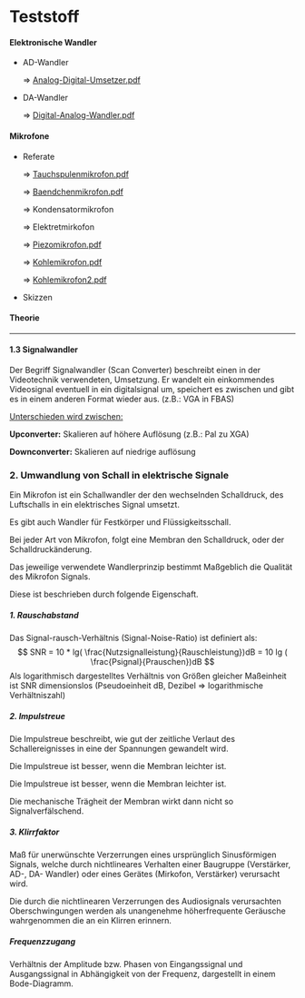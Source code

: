 # Teststoff

#### Elektronische Wandler

- AD-Wandler

  =>	[Analog-Digital-Umsetzer.pdf](./pdf/Analog-Digital-Umsetzer.pdf) 

- DA-Wandler

  =>	[Digital-Analog-Wandler.pdf](./pdf/Digital-Analog-Wandler.pdf) 

#### Mikrofone

- Referate

  =>	[Tauchspulenmikrofon.pdf](./pdf/mikrofone/Tauchspulenmikrofon.pdf) 

  =>	[Baendchenmikrofon.pdf](./pdf/mikrofone/Baendchenmikrofon.pdf) 

  =>	Kondensatormikrofon

  =>	Elektretmirkofon

  =>	[Piezomikrofon.pdf](./pdf/mikrofone/Piezomikrofon.pdf) 

  =>	[Kohlemikrofon.pdf](./pdf/mikrofone/Kohlemikrofon.pdf) 

  =>	[Kohlemikrofon2.pdf](./pdf/mikrofone/Kohlemikrofon2.pdf) 

- Skizzen

#### Theorie 

<hr>

#### 1.3 Signalwandler

Der Begriff Signalwandler (Scan Converter) beschreibt einen in der Videotechnik verwendeten, Umsetzung. Er wandelt ein einkommendes Videosignal eventuell in ein digitalsignal um, speichert es zwischen und gibt es in einem anderen Format wieder aus. (z.B.: VGA in FBAS)

<u>Unterschieden wird zwischen:</u>

**Upconverter:** Skalieren auf höhere Auflösung (z.B.: Pal zu XGA)

**Downconverter:** Skalieren auf niedrige auflösung



### 2. Umwandlung von Schall in elektrische Signale

Ein Mikrofon ist ein Schallwandler der den wechselnden Schalldruck, des Luftschalls in ein elektrisches Signal umsetzt.

Es gibt auch Wandler für Festkörper und Flüssigkeitsschall.

Bei jeder Art von Mikrofon, folgt eine Membran den Schalldruck, oder der Schalldruckänderung.

Das jeweilige verwendete Wandlerprinzip bestimmt Maßgeblich die Qualität des Mikrofon Signals.

Diese ist beschrieben durch folgende Eigenschaft.

##### 1. Rauschabstand

Das Signal-rausch-Verhältnis (Signal-Noise-Ratio) ist definiert als:
$$
SNR = 10 * lg( \frac{Nutzsignalleistung}{Rauschleistung})dB = 10 lg ( \frac{Psignal}{Prauschen})dB
$$
Als logarithmisch dargestelltes Verhältnis von Größen gleicher Maßeinheit ist SNR dimensionslos (Pseudoeinheit dB, Dezibel => logarithmische Verhältniszahl)

##### 2. Impulstreue

Die Impulstreue beschreibt, wie gut der zeitliche Verlaut des Schallereignisses in eine der Spannungen gewandelt wird.

Die Impulstreue ist besser, wenn die Membran leichter ist.

Die Impulstreue ist besser, wenn die Membran leichter ist.

Die mechanische Trägheit der Membran wirkt dann nicht so Signalverfälschend.

##### 3. Klirrfaktor

Maß für unerwünschte Verzerrungen eines ursprünglich Sinusförmigen Signals, welche durch nichtlineares Verhalten einer Baugruppe (Verstärker, AD-, DA- Wandler) oder eines Gerätes (Mirkofon, Verstärker) verursacht wird.

Die durch die nichtlinearen Verzerrungen des Audiosignals verursachten Oberschwingungen werden als unangenehme höherfrequente Geräusche wahrgenommen die an ein Klirren erinnern.



##### Frequenzzugang

Verhältnis der Amplitude bzw. Phasen von Eingangssignal und Ausgangssignal in Abhängigkeit von der Frequenz, dargestellt in einem Bode-Diagramm.